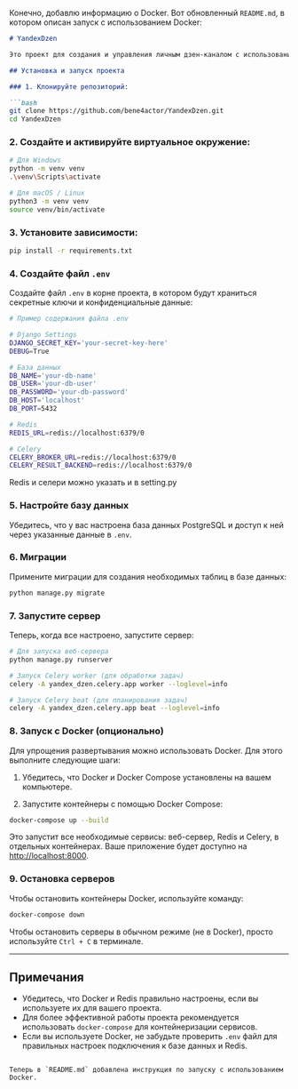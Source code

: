 Конечно, добавлю информацию о Docker. Вот обновленный `README.md`, в котором описан запуск с использованием Docker:

```markdown
# YandexDzen

Это проект для создания и управления личным дзен-каналом с использованием Django и других технологий.

## Установка и запуск проекта

### 1. Клонируйте репозиторий:

```bash
git clone https://github.com/bene4actor/YandexDzen.git
cd YandexDzen
```

### 2. Создайте и активируйте виртуальное окружение:

```bash
# Для Windows
python -m venv venv
.\venv\Scripts\activate

# Для macOS / Linux
python3 -m venv venv
source venv/bin/activate
```

### 3. Установите зависимости:

```bash
pip install -r requirements.txt
```

### 4. Создайте файл `.env`

Создайте файл `.env` в корне проекта, в котором будут храниться секретные ключи и конфиденциальные данные:

```bash
# Пример содержания файла .env

# Django Settings
DJANGO_SECRET_KEY='your-secret-key-here'
DEBUG=True

# База данных
DB_NAME='your-db-name'
DB_USER='your-db-user'
DB_PASSWORD='your-db-password'
DB_HOST='localhost'
DB_PORT=5432

# Redis
REDIS_URL=redis://localhost:6379/0

# Celery
CELERY_BROKER_URL=redis://localhost:6379/0
CELERY_RESULT_BACKEND=redis://localhost:6379/0
```
Redis и селери можно указать и в setting.py
### 5. Настройте базу данных

Убедитесь, что у вас настроена база данных PostgreSQL и доступ к ней через указанные данные в `.env`.

### 6. Миграции

Примените миграции для создания необходимых таблиц в базе данных:

```bash
python manage.py migrate
```

### 7. Запустите сервер

Теперь, когда все настроено, запустите сервер:

```bash
# Для запуска веб-сервера
python manage.py runserver

# Запуск Celery worker (для обработки задач)
celery -A yandex_dzen.celery.app worker --loglevel=info

# Запуск Celery beat (для планирования задач)
celery -A yandex_dzen.celery.app beat --loglevel=info
```

### 8. Запуск с Docker (опционально)

Для упрощения развертывания можно использовать Docker. Для этого выполните следующие шаги:

1. Убедитесь, что Docker и Docker Compose установлены на вашем компьютере.

2. Запустите контейнеры с помощью Docker Compose:

```bash
docker-compose up --build
```

Это запустит все необходимые сервисы: веб-сервер, Redis и Celery, в отдельных контейнерах. Ваше приложение будет доступно на [http://localhost:8000](http://localhost:8000).

### 9. Остановка серверов

Чтобы остановить контейнеры Docker, используйте команду:

```bash
docker-compose down
```

Чтобы остановить серверы в обычном режиме (не в Docker), просто используйте `Ctrl + C` в терминале.

---

## Примечания

- Убедитесь, что Docker и Redis правильно настроены, если вы используете их для вашего проекта.
- Для более эффективной работы проекта рекомендуется использовать `docker-compose` для контейнеризации сервисов.
- Если вы используете Docker, не забудьте проверить `.env` файл для правильных настроек подключения к базе данных и Redis.
```

Теперь в `README.md` добавлена инструкция по запуску с использованием Docker.

